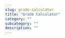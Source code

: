 ```yaml
---
slug: grade-calculator
title: "Grade Calculator"
category: ""
subcategory: ""
description: ""
---
```


